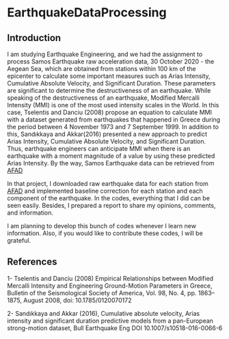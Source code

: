 # EarthquakeDataProcessing

## Introduction

I am studying Earthquake Engineering, and we had the assignment to process Samos Earthquake raw acceleration data, 30 October 2020 - the Aegean Sea, which are obtained from stations within 100 km of the epicenter to calculate some important measures such as Arias Intensity, Cumulative Absolute Velocity, and Significant Duration. These parameters are significant to determine the destructiveness of an earthquake. While speaking of the destructiveness of an earthquake, Modified Mercalli Intensity (MMI) is one of the most used intensity scales in the World. In this case, Tselentis and Danciu (2008) propose an equation to calculate MMI with a dataset generated from earthquakes that happened in Greece during the period between 4 November 1973 and 7 September 1999. In addition to this, Sandıkkaya and Akkar(2016) presented a new approach to predict Arias Intensity, Cumulative Absolute Velocity, and Significant Duration. Thus, earthquake engineers can anticipate MMI when there is an earthquake with a moment magnitude of a value by using these predicted Arias Intensity. By the way, Samos Earthquake data can be retrieved from [AFAD](https://tadas.afad.gov.tr/) 

In that project, I downloaded raw earthquake data for each station from [AFAD](https://tadas.afad.gov.tr/) and implemented baseline correction for each station and each component of the earthquake. In the codes, everything that I did can be seen easily. Besides, I prepared a report to share my opinions, comments, and information. 

I am planning to develop this bunch of codes whenever I learn new information. Also, if you would like to contribute these codes, I will be grateful.


## References

1-	Tselentis and Danciu (2008) Empirical Relationships between Modified Mercalli Intensity and Engineering Ground-Motion Parameters in Greece, Bulletin of the Seismological Society of America, Vol. 98, No. 4, pp. 1863–1875, August 2008, doi: 10.1785/0120070172

2-	Sandıkkaya and Akkar (2016), Cumulative absolute velocity, Arias intensity and significant duration predictive models from a pan-European strong-motion dataset, Bull Earthquake Eng DOI 10.1007/s10518-016-0066-6 

